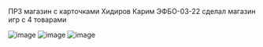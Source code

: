 ПР3 магазин с карточками Хидиров Карим ЭФБО-03-22
сделал магазин игр с 4 товарами

![image](https://github.com/user-attachments/assets/feed9b36-a5bd-4ee1-9298-9ece3bc5b1c0)
![image](https://github.com/user-attachments/assets/de3d9da0-4f84-42b5-8444-2d8cfe230c79)
![image](https://github.com/user-attachments/assets/32ad72cf-8756-4979-bcf0-683ad2a80f07)

